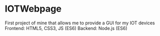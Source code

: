 # IOTWebpage
First project of mine that allows me to provide a GUI for my IOT devices 
Frontend: HTML5, CSS3, JS (ES6)
Backend: Node.js (ES6)
